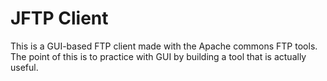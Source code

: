 # JFTP Client

This is a GUI-based FTP client made with the Apache commons FTP tools. The point of this is to practice with GUI by building a tool that is actually useful.